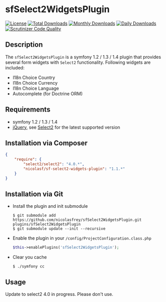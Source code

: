sfSelect2WidgetsPlugin
======================
[![License](https://poser.pugx.org/bgcc/sf-select2-widgets-plugin/license.png)](https://packagist.org/packages/bgcc/sf-select2-widgets-plugin)
[![Total Downloads](https://poser.pugx.org/bgcc/sf-select2-widgets-plugin/downloads.png)](https://packagist.org/packages/bgcc/sf-select2-widgets-plugin)
[![Monthly Downloads](https://poser.pugx.org/bgcc/sf-select2-widgets-plugin/d/monthly.png)](https://packagist.org/packages/bgcc/sf-select2-widgets-plugin)
[![Daily Downloads](https://poser.pugx.org/bgcc/sf-select2-widgets-plugin/d/daily.png)](https://packagist.org/packages/bgcc/sf-select2-widgets-plugin)
[![Scrutinizer Code Quality](https://scrutinizer-ci.com/g/19Gerhard85/sfSelect2WidgetsPlugin/badges/quality-score.png?b=master)](https://scrutinizer-ci.com/g/19Gerhard85/sfSelect2WidgetsPlugin/?branch=master)

Description
-----------
The `sfSelect2WidgetsPlugin` is a symfony 1.2 / 1.3 / 1.4 plugin that provides several form widgets with `Select2` functionality.
Following widgets are included:
  * I18n Choice Country
  * I18n Choice Currency
  * I18n Choice Language
  * Autocomplete (for Doctrine ORM)

Requirements
------------
  * symfony 1.2 / 1.3 / 1.4
  * [jQuery](https://github.com/jquery/jquery), see [Select2](https://github.com/ivaynberg/select2) for the latest supported version

Installation via Composer
-------------------------
```json
{
    "require": {
        "select2/select2": "4.0.*",
        "nicolasf/sf-select2-widgets-plugin": "1.1.*"
    }
}
```

Installation via Git
--------------------
  * Install the plugin and init submodule

        $ git submodule add https://github.com/nicolasfrey/sfSelect2WidgetsPlugin.git plugins/sfSelect2WidgetsPlugin
        $ git submodule update --init --recursive

  * Enable the plugin in your `/config/ProjectConfiguration.class.php`
    ``` php
    $this->enablePlugins('sfSelect2WidgetsPlugin');
    ```
    
  * Clear you cache

        $ ./symfony cc
                
Usage
-----

Update to select2 4.0 in progress. Please don't use. 
